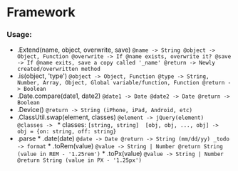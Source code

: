 # Framework

### Usage:

 * .Extend(name, object, overwrite, save)
        ```
        @name -> String
        @object -> Object, Function
        @overwrite -> If @name exists, overwrite it?
        @save -> If @name exits, save a copy called '_name'
        @return -> Newly created/overwritten method
        ```
 * .is(object, 'type')
        ```
        @object -> Object, Function
        @type -> String, Number, Array, Object, Global variable/function, Function
        @return -> Boolean
        ```
 * .Date.compare(date1, date2)
        ```
        @date1 -> Date
        @date2 -> Date
        @return -> Boolean
        ```
 * .Device()
        ```
        @return -> String (iPhone, iPad, Android, etc)
        ```
 * .ClassUtil.swap(element, classes)
        ```
        @element -> jQuery(element)
        @classes -> 
        ```
        * classes: 
            ```
            [string, string] 
            [obj, obj, ..., obj] -> obj = {on: string, off: string}
            ```
 * .parse
       * .date(date)
           ```
           @date -> Date
           @return -> String (mm/dd/yy)
           _todo -> format
           ```
       * .toRem(value)
           ```
           @value -> String | Number
           @return String (value in REM - '1.25rem')
           ```
       * .toPx(value)
           ```
           @value -> String | Number
           @return String (value in PX - '1.25px')
        ```
